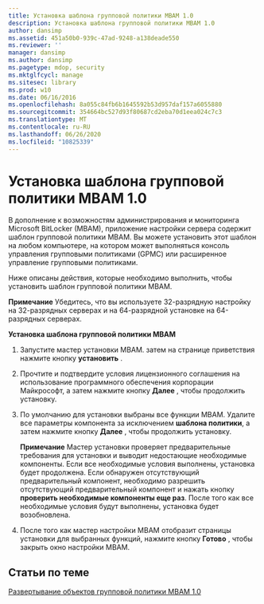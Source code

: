 ```yaml
---
title: Установка шаблона групповой политики MBAM 1.0
description: Установка шаблона групповой политики MBAM 1.0
author: dansimp
ms.assetid: 451a50b0-939c-47ad-9248-a138deade550
ms.reviewer: ''
manager: dansimp
ms.author: dansimp
ms.pagetype: mdop, security
ms.mktglfcycl: manage
ms.sitesec: library
ms.prod: w10
ms.date: 06/16/2016
ms.openlocfilehash: 8a055c84fb6b1645592b53d957daf157a6055880
ms.sourcegitcommit: 354664bc527d93f80687cd2eba70d1eea024c7c3
ms.translationtype: MT
ms.contentlocale: ru-RU
ms.lasthandoff: 06/26/2020
ms.locfileid: "10825339"
---
```

# Установка шаблона групповой политики MBAM 1.0


В дополнение к возможностям администрирования и мониторинга Microsoft BitLocker (MBAM), приложение настройки сервера содержит шаблон групповой политики MBAM. Вы можете установить этот шаблон на любом компьютере, на котором может выполняться консоль управления групповыми политиками (GPMC) или расширенное управление групповыми политиками.

Ниже описаны действия, которые необходимо выполнить, чтобы установить шаблон групповой политики MBAM.

**Примечание**  Убедитесь, что вы используете 32-разрядную настройку на 32-разрядных серверах и на 64-разрядной установке на 64-разрядных серверах.

 

**Установка шаблона групповой политики MBAM**

1.  Запустите мастер установки MBAM. затем на странице приветствия нажмите кнопку **установить** .

2.  Прочтите и подтвердите условия лицензионного соглашения на использование программного обеспечения корпорации Майкрософт, а затем нажмите кнопку **Далее** , чтобы продолжить установку.

3.  По умолчанию для установки выбраны все функции MBAM. Удалите все параметры компонента за исключением **шаблона политики**, а затем нажмите кнопку **Далее** , чтобы продолжить установку.

    **Примечание**  Мастер установки проверяет предварительные требования для установки и выводит недостающие необходимые компоненты. Если все необходимые условия выполнены, установка будет продолжена. Если обнаружен отсутствующий предварительный компонент, необходимо разрешить отсутствующий предварительный компонент и нажать кнопку **проверить необходимые компоненты еще раз**. После того как все необходимые условия будут выполнены, установка будет возобновлена.

     

4.  После того как мастер настройки MBAM отобразит страницы установки для выбранных функций, нажмите кнопку **Готово** , чтобы закрыть окно настройки MBAM.

## Статьи по теме


[Развертывание объектов групповой политики MBAM 1.0](deploying-mbam-10-group-policy-objects.md)

 

 





